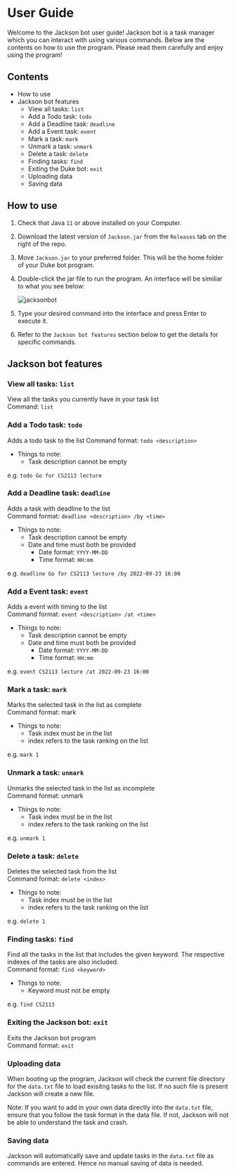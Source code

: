 # User Guide

Welcome to the Jackson bot user guide! Jackson bot is a task manager which you can interact with using various commands. Below are the contents on how to use the program. Please read them carefully and enjoy using the program!

## Contents
- How to use
- Jackson bot features
   - View all tasks: `list`
   - Add a Todo task: `todo`
   - Add a Deadline task: `deadline`
   - Add a Event task: `event`
   - Mark a task: `mark`
   - Unmark a task: `unmark`
   - Delete a task: `delete`
   - Finding tasks: `find`
   - Exiting the Duke bot: `exit`
   - Uploading data
   - Saving data
   
## How to use
1. Check that Java `11` or above installed on your Computer.
2. Download the latest version of `Jackson.jar` from the `Releases` tab on the right of the repo.
3. Move `Jackson.jar` to your preferred folder. This will be the home folder of your Duke bot program.
4. Double-click the jar file to run the program. An interface will be similiar to what you see below:

   ![jacksonbot](https://user-images.githubusercontent.com/47519031/191457307-6973f457-a625-460a-b7b6-816350eee72b.png)

5. Type your desired command into the interface and press Enter to execute it. 
6. Refer to the `Jackson bot features` section below to get the details for specific commands.

## Jackson bot features

### View all tasks: `list`
View all the tasks you currently have in your task list <br/>
Command: `list` 

### Add a Todo task: `todo`
Adds a todo task to the list
Command format: `todo <description>`
- Things to note:
   - Task description cannot be empty 

e.g. `todo Go for CS2113 lecture` <br/>
   
### Add a Deadline task: `deadline`
Adds a task with deadline to the list <br/>
Command format: `deadline <description> /by <time>`
- Things to note:
   - Task description cannot be empty
   - Date and time must both be provided
      - Date format: `YYYY-MM-DD`
      - Time format: `HH:mm` 

e.g. `deadline Go for CS2113 lecture /by 2022-09-23 16:00` <br/>

### Add a Event task: `event`
Adds a event with timing to the list <br/>
Command format: `event <description> /at <time>`
- Things to note:
   - Task description cannot be empty
   - Date and time must both be provided
      - Date format: `YYYY-MM-DD`
      - Time format: `HH:mm` 

e.g. `event CS2113 lecture /at 2022-09-23 16:00` <br/>
      
### Mark a task: `mark`
Marks the selected task in the list as complete <br/>
Command format: mark <index>
- Things to note:
   - Task index must be in the list 
   - index refers to the task ranking on the list 

e.g. `mark 1` <br/>

### Unmark a task: `unmark`
Unmarks the selected task in the list as incomplete <br/>
Command format: unmark <index>
- Things to note:
   - Task index must be in the list 
   - index refers to the task ranking on the list

e.g. `unmark 1` <br/>

### Delete a task: `delete`
Deletes the selected task from the list <br/>
Command format: `delete <index>`
- Things to note:
   - Task index must be in the list 
   - index refers to the task ranking on the list

e.g. `delete 1` <br/>

### Finding tasks: `find`
Find all the tasks in the list that includes the given keyword. The respective indexes of the tasks are also included. <br/>
Command format: `find <keyword>`
- Things to note:
   - Keyword must not be empty 
   
e.g. `find CS2113` <br/>

### Exiting the Jackson bot: `exit`
Exits the Jackson bot program <br/>
Command format: `exit`

### Uploading data
When booting up the program, Jackson will check the current file directory for the `data.txt` file to load exisitng tasks to the list. If no such file is present Jackson will create a new file. <br/>
   
Note: If you want to add in your own data directly into the `data.txt` file, ensure that you follow the task format in the data file. If not, Jackson will not be able to understand the task and crash.

### Saving data
Jackson will automatically save and update tasks in the `data.txt` file as commands are entered. Hence no manual saving of data is needed. 
